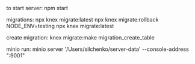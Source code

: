 to start server: npm start

migrations:
npx knex migrate:latest
npx knex migrate:rollback
NODE_ENV=testing npx knex migrate:latest

create migration:
knex migrate:make migration_create_table

minio run:
minio server '/Users/silchenko/server-data' --console-address ":9001"

